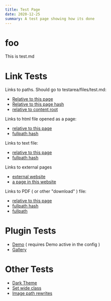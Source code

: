 ```yaml
---
title: Test Page
date: 2020-12-25
summary: A test page showing how its done
---
```


# foo

This is test.md

# Link Tests
Links to paths. Should go to testarea/files/test.md:

* [Relative to this page](files/test) 
* [Relative to this page hash](#files/test) 
* [relative to content root](#/testarea/files/test)


Links to html file opened as a page: 

* [relative to this page](#files/test.html) 
* [fullpath hash](#/testarea/files/test.html) 

Links to text file: 

* [relative to this page](#files/test.txt) 
* [fullpath hash](#/testarea/files/test.txt) 

Links to external pages

* [external website](http://www.example.com)
* [a page in this website](/content/testarea/files/test.html) 

Links to PDF ( or other "download" ) file:

* [relative to this page](#files/pdf_test.pdf) 
* [fullpath hash](#/testarea/files/pdf_test.pdf) 
* [fullpath](/content/testarea/files/pdf_test.pdf) 

# Plugin Tests

* [Demo](plugins/Demo) ( requires Demo active in the config )
* [Gallery](plugins/Gallery/test_01) 

# Other Tests

* [Dark Theme](#theme)
* [Set wide class](#class)
* [Image path rewrites](images)

